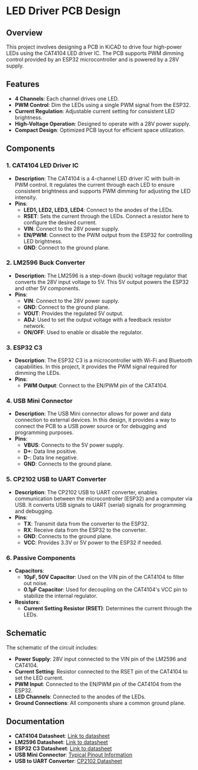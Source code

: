 # LED Driver PCB Design

## Overview

This project involves designing a PCB in KiCAD to drive four high-power LEDs using the CAT4104 LED driver IC. The PCB supports PWM dimming control provided by an ESP32 microcontroller and is powered by a 28V supply.

## Features

- **4 Channels**: Each channel drives one LED.
- **PWM Control**: Dim the LEDs using a single PWM signal from the ESP32.
- **Current Regulation**: Adjustable current setting for consistent LED brightness.
- **High-Voltage Operation**: Designed to operate with a 28V power supply.
- **Compact Design**: Optimized PCB layout for efficient space utilization.

## Components

### 1. **CAT4104 LED Driver IC**

- **Description**: The CAT4104 is a 4-channel LED driver IC with built-in PWM control. It regulates the current through each LED to ensure consistent brightness and supports PWM dimming for adjusting the LED intensity.
- **Pins**:
  - **LED1, LED2, LED3, LED4**: Connect to the anodes of the LEDs.
  - **RSET**: Sets the current through the LEDs. Connect a resistor here to configure the desired current.
  - **VIN**: Connect to the 28V power supply.
  - **EN/PWM**: Connect to the PWM output from the ESP32 for controlling LED brightness.
  - **GND**: Connect to the ground plane.

### 2. **LM2596 Buck Converter**

- **Description**: The LM2596 is a step-down (buck) voltage regulator that converts the 28V input voltage to 5V. This 5V output powers the ESP32 and other 5V components.
- **Pins**:
  - **VIN**: Connect to the 28V power supply.
  - **GND**: Connect to the ground plane.
  - **VOUT**: Provides the regulated 5V output.
  - **ADJ**: Used to set the output voltage with a feedback resistor network.
  - **ON/OFF**: Used to enable or disable the regulator.

### 3. **ESP32 C3**

- **Description**: The ESP32 C3 is a microcontroller with Wi-Fi and Bluetooth capabilities. In this project, it provides the PWM signal required for dimming the LEDs.
- **Pins**:
  - **PWM Output**: Connect to the EN/PWM pin of the CAT4104.

### 4. **USB Mini Connector**

- **Description**: The USB Mini connector allows for power and data connection to external devices. In this design, it provides a way to connect the PCB to a USB power source or for debugging and programming purposes.
- **Pins**:
  - **VBUS**: Connects to the 5V power supply.
  - **D+**: Data line positive.
  - **D-**: Data line negative.
  - **GND**: Connects to the ground plane.

### 5. **CP2102 USB to UART Converter**

- **Description**: The CP2102 USB to UART converter, enables communication between the microcontroller (ESP32) and a computer via USB. It converts USB signals to UART (serial) signals for programming and debugging.
- **Pins**:
  - **TX**: Transmit data from the converter to the ESP32.
  - **RX**: Receive data from the ESP32 to the converter.
  - **GND**: Connects to the ground plane.
  - **VCC**: Provides 3.3V or 5V power to the ESP32 if needed.

### 6. **Passive Components**

- **Capacitors**:
  - **10µF, 50V Capacitor**: Used on the VIN pin of the CAT4104 to filter out noise.
  - **0.1µF Capacitor**: Used for decoupling on the CAT4104's VCC pin to stabilize the internal regulator.
- **Resistors**:
  - **Current Setting Resistor (RSET)**: Determines the current through the LEDs.

## Schematic

The schematic of the circuit includes:

- **Power Supply**: 28V input connected to the VIN pin of the LM2596 and CAT4104.
- **Current Setting**: Resistor connected to the RSET pin of the CAT4104 to set the LED current.
- **PWM Input**: Connected to the EN/PWM pin of the CAT4104 from the ESP32.
- **LED Channels**: Connected to the anodes of the LEDs.
- **Ground Connections**: All components share a common ground plane.

## Documentation

- **CAT4104 Datasheet**: [Link to datasheet](https://www.onsemi.com/pub/Collateral/CAT4104-D.PDF)
- **LM2596 Datasheet**: [Link to datasheet](https://www.ti.com/lit/ds/symlink/lm2596.pdf)
- **ESP32 C3 Datasheet**: [Link to datasheet](https://www.espressif.com/en/support/download/documents?category=esp32&field=esp32-c3)
- **USB Mini Connector**: [Typical Pinout Information](https://en.wikipedia.org/wiki/USB#Mini-USB)
- **USB to UART Converter**: [CP2102 Datasheet](https://www.silabs.com/documents/public/data-sheets/cp2102.pdf)
